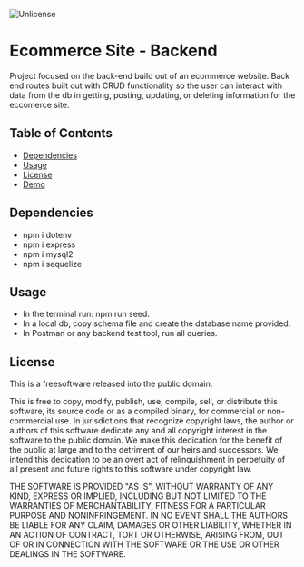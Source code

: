 ![Unlicense](https://img.shields.io/badge/License-Unlicense-blue.svg)

# Ecommerce Site - Backend

Project focused on the back-end build out of an ecommerce website.
Back end routes built out with CRUD functionality so the user can interact with data from the db in getting, posting, updating, or deleting information for the eccomerce site.

## Table of Contents

- [Dependencies](#Dependencies)
- [Usage](#Usage)
- [License](#License)
- [Demo](#Demo)

## Dependencies

  - npm i dotenv
  - npm i express
  - npm i mysql2
  - npm i sequelize

## Usage

  - In the terminal run: npm run seed.
  - In a local db, copy schema file and create the database name provided.
  - In Postman or any backend test tool, run all queries.

## License

This is  a freesoftware released into the public domain.

This is free to copy, modify, publish, use, compile, sell, or
distribute this software, its source code or as a compiled
binary, for commercial or non-commercial use.
In jurisdictions that recognize copyright laws, the author or authors
of this software dedicate any and all copyright interest in the
software to the public domain. We make this dedication for the benefit
of the public at large and to the detriment of our heirs and
successors. We intend this dedication to be an overt act of
relinquishment in perpetuity of all present and future rights to this
software under copyright law.

THE SOFTWARE IS PROVIDED "AS IS", WITHOUT WARRANTY OF ANY KIND,
EXPRESS OR IMPLIED, INCLUDING BUT NOT LIMITED TO THE WARRANTIES OF
MERCHANTABILITY, FITNESS FOR A PARTICULAR PURPOSE AND NONINFRINGEMENT.
IN NO EVENT SHALL THE AUTHORS BE LIABLE FOR ANY CLAIM, DAMAGES OR
OTHER LIABILITY, WHETHER IN AN ACTION OF CONTRACT, TORT OR OTHERWISE,
ARISING FROM, OUT OF OR IN CONNECTION WITH THE SOFTWARE OR THE USE OR
OTHER DEALINGS IN THE SOFTWARE.


